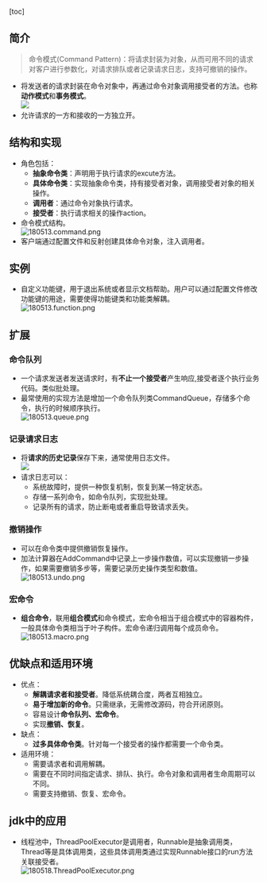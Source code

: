 [toc]
## 简介 ##
> 命令模式(Command Pattern)：将请求封装为对象，从而可用不同的请求对客户进行参数化，对请求排队或者记录请求日志，支持可撤销的操作。

- 将发送者的请求封装在命令对象中，再通过命令对象调用接受者的方法。也称**动作模式**和**事务模式**。<br>![](http://img.my.csdn.net/uploads/201304/15/1366033382_9782.jpg)
- 允许请求的一方和接收的一方独立开。

## 结构和实现 ##
- 角色包括：
    - **抽象命令类**：声明用于执行请求的excute方法。
    - **具体命令类**：实现抽象命令类，持有接受者对象，调用接受者对象的相关操作。
    - **调用者**：通过命令对象执行请求。
    - **接受者**：执行请求相关的操作action。
- 命令模式结构。<br>![180513.command.png](https://img-blog.csdn.net/20180513115023300)
- 客户端通过配置文件和反射创建具体命令对象，注入调用者。

## 实例 ##
- 自定义功能键，用于退出系统或者显示文档帮助。用户可以通过配置文件修改功能键的用途，需要使得功能键类和功能类解耦。<br>![180513.function.png](https://img-blog.csdn.net/20180513115106886)

## 扩展 ##
### 命令队列 ###
- 一个请求发送者发送请求时，有**不止一个接受者**产生响应,接受者逐个执行业务代码。类似批处理。
- 最常使用的实现方法是增加一个命令队列类CommandQueue，存储多个命令，执行的时候顺序执行。<br>![180513.queue.png](https://img-blog.csdn.net/20180513115221199)

### 记录请求日志 ###
- 将**请求的历史记录**保存下来，通常使用日志文件。<br>![](http://img.my.csdn.net/uploads/201304/15/1366040729_7038.jpg)
- 请求日志可以：
    - 系统故障时，提供一种恢复机制，恢复到某一特定状态。
    - 存储一系列命令，如命令队列，实现批处理。
    - 记录所有的请求，防止断电或者重启导致请求丢失。 

### 撤销操作 ###
- 可以在命令类中提供撤销恢复操作。
- 加法计算器在AddCommand中记录上一步操作数值，可以实现撤销一步操作，如果需要撤销多步等，需要记录历史操作类型和数值。<br>![180513.undo.png](https://img-blog.csdn.net/20180513115312298)

### 宏命令 ###
- **组合命令**，联用**组合模式**和命令模式，宏命令相当于组合模式中的容器构件，一般具体命令类相当于叶子构件。宏命令递归调用每个成员命令。<br>![180513.macro.png](https://img-blog.csdn.net/20180513115401896)

## 优缺点和适用环境 ##
- 优点：
    - **解耦请求者和接受者**。降低系统耦合度，两者互相独立。
    - **易于增加新的命令**。只需继承，无需修改源码，符合开闭原则。
    - 容易设计**命令队列、宏命令**。
    - 实现**撤销、恢复**。
- 缺点：
    - **过多具体命令类**。针对每一个接受者的操作都需要一个命令类。
- 适用环境：
    - 需要请求者和调用解耦。
    - 需要在不同时间指定请求、排队、执行。命令对象和调用者生命周期可以不同。
    - 需要支持撤销、恢复、宏命令。

## jdk中的应用 ##
- 线程池中，ThreadPoolExecutor是调用者，Runnable是抽象调用类，Thread等是具体调用类，这些具体调用类通过实现Runnable接口的run方法关联接受者。<br>![180518.ThreadPoolExecutor.png](https://img-blog.csdn.net/20180518213152791)